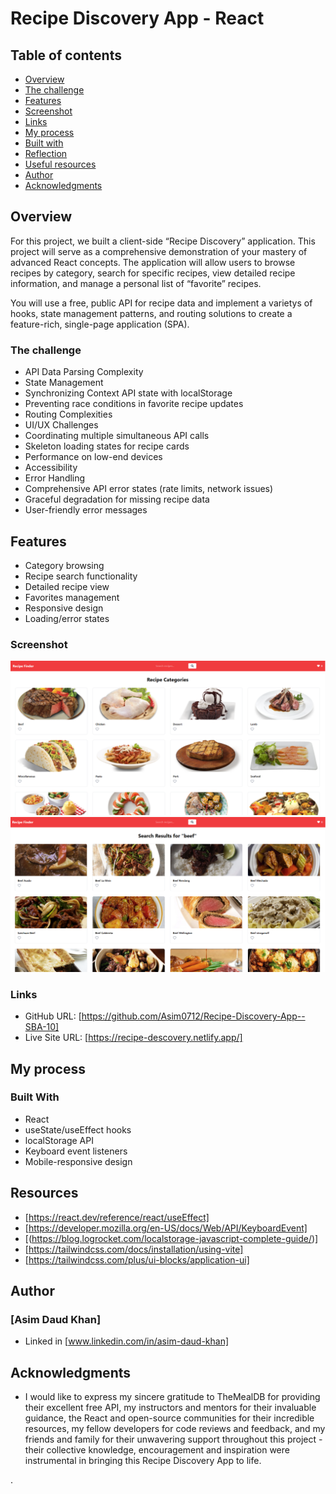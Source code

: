 # Recipe Discovery App - React


## Table of contents

- [Overview](#overview)
- [The challenge](#the-challenge)
- [Features](#Features)
- [Screenshot](#screenshot)
- [Links](#links)
- [My process](#my-process)
- [Built with](#built-with)
- [Reflection](#Reflection)
- [Useful resources](#useful-resources)
- [Author](#author)
- [Acknowledgments](#acknowledgments)

## Overview
For this project, we built a client-side “Recipe Discovery” application. This project will serve as a comprehensive demonstration of your mastery of advanced React concepts. The application will allow users to browse recipes by category, search for specific recipes, view detailed recipe information, and manage a personal list of “favorite” recipes.

You will use a free, public API for recipe data and implement a varietys of hooks, state management patterns, and routing solutions to create a feature-rich, single-page application (SPA).

### The challenge
- API Data Parsing Complexity
- State Management 
 - Synchronizing Context API state with localStorage
 - Preventing race conditions in favorite recipe updates
- Routing Complexities
- UI/UX Challenges
 - Coordinating multiple simultaneous API calls
 - Skeleton loading states for recipe cards
 - Performance on low-end devices
- Accessibility
- Error Handling
 - Comprehensive API error states (rate limits, network issues)
 - Graceful degradation for missing recipe data
 - User-friendly error messages

## Features
-  Category browsing
-  Recipe search functionality
-  Detailed recipe view
-  Favorites management
-  Responsive design
-  Loading/error states

### Screenshot
![alt text ](src\Images\Home-Page.png) 
![alt text ](src\Images\Beef-Recipe.png) 



### Links

- GitHub URL: [https://github.com/Asim0712/Recipe-Discovery-App--SBA-10]
- Live Site URL: [https://recipe-descovery.netlify.app/]

## My process
### Built With
- React
- useState/useEffect hooks
- localStorage API
- Keyboard event listeners
- Mobile-responsive design

## Resources
- [https://react.dev/reference/react/useEffect]
- [https://developer.mozilla.org/en-US/docs/Web/API/KeyboardEvent]
- [(https://blog.logrocket.com/localstorage-javascript-complete-guide/)] 
- [https://tailwindcss.com/docs/installation/using-vite]
- [https://tailwindcss.com/plus/ui-blocks/application-ui]


## Author

### [Asim Daud Khan]
- Linked in [www.linkedin.com/in/asim-daud-khan]

## Acknowledgments
- I would like to express my sincere gratitude to TheMealDB for providing their excellent free API, my instructors and mentors for their invaluable guidance, the React and open-source communities for their incredible resources, my fellow developers for code reviews and feedback, and my friends and family for their unwavering support throughout this project - their collective knowledge, encouragement and inspiration were instrumental in bringing this Recipe Discovery App to life.

.
